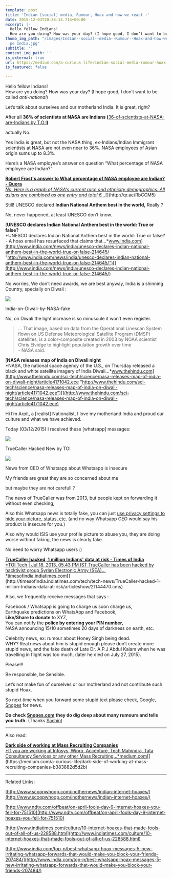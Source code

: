 ```yaml
---
template: post
title: 'Indian [social] media, Rumour, Hoax and how we react :'
date: 2015-12-03T20:38:13.714+00:00
excerpt: |-
  Hello fellow Indians!
  How are you doing? How was your day? (I hope good, I don’t want to be called anti-national)
thumb_img_path: "/images/Indian--social--media--Rumour--Hoax-and-how-we-react/Diwali
  pe India.jpg"
subtitle: ''
content_img_path: ''
is_external: true
url: https://medium.com/a-curious-life/indian-social-media-rumour-hoax-and-how-we-react-723c72fb8f40
is_featured: false

---
```

Hello fellow Indians!  
How are you doing? How was your day? (I hope good, I don’t want to be called *anti-national*)

Let’s talk about ourselves and our motherland India. It is great, right?

After all **36% of scientists at NASA are Indians (**[36-of-scientists-at-NASA-are-Indians by T.O.I](http://timesofindia.indiatimes.com/india/36-of-scientists-at-NASA-are-Indians-Govt-survey/articleshow/2853178.cms)**)**

actually No.

Yes India is great, but not the NASA thing, ex-Indians/Indian Immigrant scientists at NASA are not even near to 36%. NASA employees of Asian origin sums up to 8.3%.

Here’s a NASA employee’s answer on question “What percentage of NASA employee are Indian?”

[**Robert Frost's answer to What percentage of NASA employee are Indian? - Quora**  
*No. Here is a graph of NASA's current race and ethnicity demographics. All asians are combined as one entry and total 6…*](http://qr.ae/RbCCM5 "http://qr.ae/RbCCM5")[](http://qr.ae/RbCCM5)

Still! UNESCO declared **Indian National Anthem best in the world,** Really ?

No, never happened, at least UNESCO don’t know.

[**UNESCO declares Indian National Anthem best in the world: True or false?**  
*UNESCO declares Indian National Anthem best in the world: True or false? - A hoax email has resurfaced that claims that…*www.india.com](http://www.india.com/news/india/unesco-declares-indian-national-anthem-best-in-the-world-true-or-false-214645/ "http://www.india.com/news/india/unesco-declares-indian-national-anthem-best-in-the-world-true-or-false-214645/")[](http://www.india.com/news/india/unesco-declares-indian-national-anthem-best-in-the-world-true-or-false-214645/)

No worries, We don’t need awards, we are best anyway, India is a shinning Country, specially on Diwali :

![](/images/Indian--social--media--Rumour--Hoax-and-how-we-react/1*p0hWDW5eAb7s_6WA8FV7ig.png)

<figcaption>India-on-Diwali-by-NASA-fake</figcaption>

No, on Diwali the light increase is so minuscule it won’t even register.

> … That image, based on data from the Operational Linescan System flown on US Defense Meteorological Satellite Program (DMSP) satellites, is a color-composite created in 2003 by NOAA scientist Chris Elvidge to highlight population growth over time  
> \- NASA said.

[**NASA releases map of India on Diwali night**  
*NASA, the national space agency of the U.S., on Thursday released a black and white satellite imagery of India Diwali…*www.thehindu.com](http://www.thehindu.com/sci-tech/science/nasa-releases-map-of-india-on-diwali-night/article4171042.ece "http://www.thehindu.com/sci-tech/science/nasa-releases-map-of-india-on-diwali-night/article4171042.ece")[](http://www.thehindu.com/sci-tech/science/nasa-releases-map-of-india-on-diwali-night/article4171042.ece)

Hi I’m Arpit, a \[realist\] Nationalist, I love my motherland India and proud our culture and what we have achieved.

Today (03/12/2015) I received these \[whatsapp\] messages:

![](/images/Indian--social--media--Rumour--Hoax-and-how-we-react/1*eAVos_-04817oyxi5HUVKw.png)

<figcaption>TrueCaller Hacked New by&nbsp;TOI</figcaption>

![](/images/Indian--social--media--Rumour--Hoax-and-how-we-react/1*bDbnc4p65nWTTTq6ADWYwA.png)

<figcaption>News from CEO of Whatsapp about Whatsapp is&nbsp;insecure</figcaption>

My friends are great they are so concerned about me

but maybe they are not carefull ?

The news of TrueCaller was from 2013, but people kept on forwarding it without even checking,

Also this Whatsapp news is totally fake, you can just [use privacy settings to hide your picture, status, etc.](https://www.whatsapp.com/faq/en/bb/25747079) (and no way Whatsapp CEO would say his product is insecure for you.)

Also why would ISIS use your profile picture to abuse you, they are doing worse without faking, the news is clearly fake.

No need to worry Whatsapp users :)

[**TrueCaller hacked, 1 million Indians' data at risk - Times of India**  
*TOI Tech | Jul 18, 2013, 05.43 PM IST TrueCaller has been hacked by hacktivist group Syrian Electronic Army (SEA)…*timesofindia.indiatimes.com](http://timesofindia.indiatimes.com/tech/tech-news/TrueCaller-hacked-1-million-Indians-data-at-risk/articleshow/21144470.cms "http://timesofindia.indiatimes.com/tech/tech-news/TrueCaller-hacked-1-million-Indians-data-at-risk/articleshow/21144470.cms")[](http://timesofindia.indiatimes.com/tech/tech-news/TrueCaller-hacked-1-million-Indians-data-at-risk/articleshow/21144470.cms)

Also, we frequently receive messages that says :

Facebook / Whatsapp is going to charge us soon charge us,  
Earthquake predictions on WhatsApp and Facebook,  
**Like/Share to donate** to XYZ,  
You can notify the **police by entering your PIN number,**  
NASA announcing 15/10 sometimes 20 days of darkness on earth, etc.

Celebrity news, ex: rumour about Honey Singh being dead.  
WHY? Real news about him is stupid enough please don’t create more stupid news, and the fake death of Late Dr. A.P.J Abdul Kalam when he was travelling in flight was too much, (later he died on July 27, 2015).

Please!!!

Be responsible, be Sensible.

Let’s not make fun of ourselves or our motherland and not contribute such stupid Hoax.

So next time when you forward some stupid text please check, Google, [Snopes](http://www.snopes.com/) for news.

**Do check** [**Snopes.com**](http://www.snopes.com/) **they do dig deep about many rumours and tells you truth.** (Thanks [Sachin](https://medium.com/u/bc44231f250d))

* * *

Also read:

[**Dark side of working at Mass Recruiting Companies**  
*If you are working at Infosys, Wipro, Accenture, Tech Mahindra, Tata Consultancy Services or any other Mass Recruiting…*medium.com](https://medium.com/a-curious-life/dark-side-of-working-at-mass-recruiting-companies-b383882d5d2b "https://medium.com/a-curious-life/dark-side-of-working-at-mass-recruiting-companies-b383882d5d2b")[](https://medium.com/a-curious-life/dark-side-of-working-at-mass-recruiting-companies-b383882d5d2b)

* * *

Related Links:

[http://www.scoopwhoop.com/inothernews/indian-internet-hoaxes/](http://www.scoopwhoop.com/inothernews/indian-internet-hoaxes/)

[http://www.ndtv.com/offbeat/on-april-fools-day-9-internet-hoaxes-you-fell-for-751510](http://www.ndtv.com/offbeat/on-april-fools-day-9-internet-hoaxes-you-fell-for-751510)

[http://www.indiatimes.com/culture/10-internet-hoaxes-that-made-fools-out-of-all-of-us-228588.html](http://www.indiatimes.com/culture/10-internet-hoaxes-that-made-fools-out-of-all-of-us-228588.html)

[http://www.india.com/top-n/best-whatsapp-hoax-messages-5-new-irritating-whatsapp-forwards-that-would-make-you-block-your-friends-207484/](http://www.india.com/top-n/best-whatsapp-hoax-messages-5-new-irritating-whatsapp-forwards-that-would-make-you-block-your-friends-207484/)